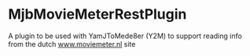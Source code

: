 # MjbMovieMeterRestPlugin
A plugin to be used with YamJToMede8er (Y2M) to support reading info from the dutch www.moviemeter.nl site
